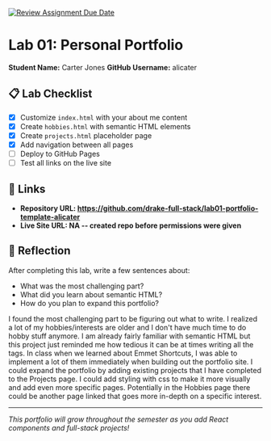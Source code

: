 [![Review Assignment Due Date](https://classroom.github.com/assets/deadline-readme-button-22041afd0340ce965d47ae6ef1cefeee28c7c493a6346c4f15d667ab976d596c.svg)](https://classroom.github.com/a/fEVZN0YI)
# Lab 01: Personal Portfolio

**Student Name:** Carter Jones 
**GitHub Username:** alicater

## 📋 Lab Checklist

- [X] Customize `index.html` with your about me content
- [X] Create `hobbies.html` with semantic HTML elements  
- [X] Create `projects.html` placeholder page
- [X] Add navigation between all pages
- [ ] Deploy to GitHub Pages
- [ ] Test all links on the live site

## 🔗 Links

- **Repository URL: https://github.com/drake-full-stack/lab01-portfolio-template-alicater** 
- **Live Site URL: NA -- created repo before permissions were given** 

## 📝 Reflection

After completing this lab, write a few sentences about:
- What was the most challenging part?
- What did you learn about semantic HTML?
- How do you plan to expand this portfolio?

I found the most challenging part to be figuring out what to write. I realized a lot of my hobbies/interests are older and I don't have much time 
to do hobby stuff anymore. I am already fairly familiar with semantic HTML but this project just reminded me how tedious it can be at times writing 
all the tags. In class when we learned about Emmet Shortcuts, I was able to implement a lot of them immediately when building out the portfolio site.
I could expand the portfolio by adding existing projects that I have completed to the Projects page. I could add styling with css to make it more visually
and add even more specific pages. Potentially in the Hobbies page there could be another page linked that goes more in-depth on a specific interest.

---

*This portfolio will grow throughout the semester as you add React components and full-stack projects!*
